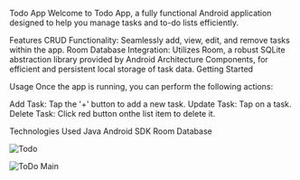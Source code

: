 Todo App
Welcome to Todo App, a fully functional Android application designed to help you manage tasks and to-do lists efficiently.

Features
CRUD Functionality: Seamlessly add, view, edit, and remove tasks within the app.
Room Database Integration: Utilizes Room, a robust SQLite abstraction library provided by Android Architecture Components, for efficient and persistent local storage of task data.
Getting Started

Usage
Once the app is running, you can perform the following actions:

Add Task: Tap the '+' button to add a new task.
Update Task: Tap on a task.
Delete Task: Click red button onthe list item to delete it.

Technologies Used
Java
Android SDK
Room Database

![Todo](https://github.com/fisa-07/Todo/assets/88451567/2b8a7f17-5d78-4b5a-95bc-918515d17121)


![ToDo Main](https://github.com/fisa-07/Todo/assets/88451567/eef97607-2e2f-4f03-9721-7a48d116af5a)


